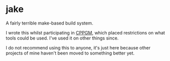 # jake
A fairly terrible make-based build system.

I wrote this whilst participating in [CPPGM](http://www.cppgm.org), which placed restrictions on what tools could be used. I've used it on other things since.

I do not recommend using this to anyone, it's just here because other projects of mine haven't been moved to something better yet.
